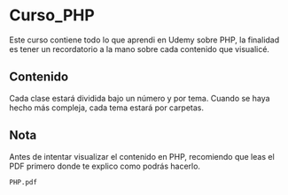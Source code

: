# Curso_PHP

Este curso contiene todo lo que aprendi en Udemy sobre PHP, la finalidad es tener un recordatorio a la mano sobre cada contenido que visualicé.

## Contenido

Cada clase estará dividida bajo un número y por tema. Cuando se haya hecho más compleja, cada tema estará por carpetas.

## Nota

Antes de intentar visualizar el contenido en PHP, recomiendo que leas el PDF primero donde te explico como podrás hacerlo.
```bash
PHP.pdf
```
